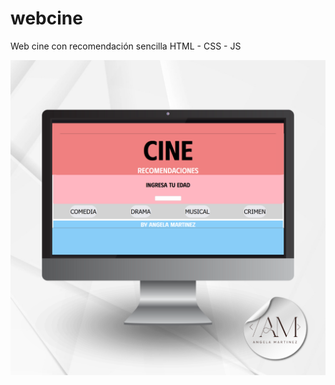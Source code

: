 # webcine
Web cine con recomendación sencilla 
HTML - CSS - JS

![Es la previsualización del proyecto](https://github.com/angiemarz/webcine/blob/main/cine.png)
